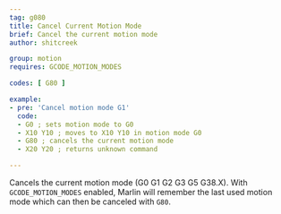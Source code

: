 ```yaml
---
tag: g080
title: Cancel Current Motion Mode
brief: Cancel the current motion mode
author: shitcreek

group: motion
requires: GCODE_MOTION_MODES

codes: [ G80 ]

example:
- pre: 'Cancel motion mode G1'
  code:
  - G0 ; sets motion mode to G0
  - X10 Y10 ; moves to X10 Y10 in motion mode G0
  - G80 ; cancels the current motion mode
  - X20 Y20 ; returns unknown command

---
```


Cancels the current motion mode (G0 G1 G2 G3 G5 G38.X). With `GCODE_MOTION_MODES` enabled, Marlin will remember the last used motion mode which can then be canceled with `G80`.
